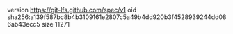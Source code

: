 version https://git-lfs.github.com/spec/v1
oid sha256:a139f587bc8b4b3109161e2807c5a49b4dd920b3f4528939244dd086ab43ecc5
size 11271
